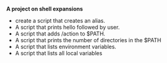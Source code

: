 **A project on shell expansions**
- create a script that creates an alias.
- A script that prints hello followed by user.
- A script that adds /action to $PATH.
- A script that prints the number of directories in the $PATH
- A script that lists environment variables.
- A script that lists all local variables 
